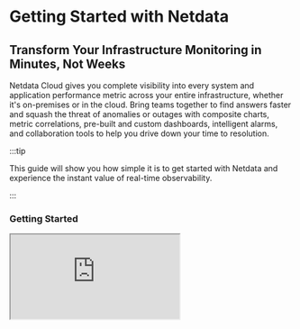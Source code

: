 # Getting Started with Netdata

## Transform Your Infrastructure Monitoring in Minutes, Not Weeks

Netdata Cloud gives you complete visibility into every system and application performance metric across your entire infrastructure, whether it's on-premises or in the cloud. Bring teams together to find answers faster and squash the threat of anomalies or outages with composite charts, metric correlations, pre-built and custom dashboards, intelligent alarms, and collaboration tools to help you drive down your time to resolution.

:::tip

This guide will show you how simple it is to get started with Netdata and experience the instant value of real-time observability.

:::

### Getting Started

<iframe
  src="https://www.youtube.com/embed/he-ysUlrZIw?si=e2SjkaRUGXyWcZwN"
  title="YouTube video player" 
  style={{
    width: "100%",
    aspectRatio: "16/9",
    border: 0,
  }}
  allow="accelerometer; autoplay; clipboard-write; encrypted-media; gyroscope; picture-in-picture"
  allowFullScreen
  loading="lazy"
  title="Demo Video"
/>

## [1. Sign in & Access Your Space](/src/claim/README.md)

Getting started is as simple as visiting [app.netdata.cloud](https://app.netdata.cloud/) and creating your account.

**What happens next:**

- Your personalized Space is automatically created
- You get your central hub for all monitoring needs
- The dashboard is ready to receive your first node

:::info

**Why Cloud Connection is Essential:** Starting with Netdata v2.0, all dashboards use Netdata Cloud for authentication, providing enhanced security and unified experience across all platforms. This unlocks enterprise-grade monitoring capabilities for deployments of any size.

:::

## [2. Connect a Node & See Instant Results](/src/claim/README.md)

**Connect Your First Agent**
Once logged into Netdata Cloud, you'll see connection instructions. There are three easy ways to connect:

<details>
<summary><strong>Method 1: Through the Cloud Interface</strong></summary><br/>

1. Navigate to **Space Settings** (cogwheel icon)
2. Select **Nodes** tab
3. Click the **"+"** button to add a new node
4. Copy and run the generated connection command

</details>

<details>
<summary><strong>Method 2: From the Nodes Tab</strong></summary><br/>

1. Go to the **Nodes** tab in your Room
2. Click **Add nodes** button
3. Follow the step-by-step instructions

</details>

<details>
<summary><strong>Method 3: Via Integrations Page</strong></summary><br/>

1. Visit the **Integrations** page
2. Select your OS or container environment
3. Execute the provided connection command

</details>

:::tip

**The One-Command Solution:**
All methods will show you a command like this:

```bash
bash <(curl -Ss https://my-netdata.io/kickstart.sh) --claim-token YOUR_TOKEN --claim-rooms YOUR_ROOMS --claim-url https://app.netdata.cloud
```

:::

:::info

<details>
<summary><strong>What this single command does:</strong></summary><br/>

- Automatically detects your operating system
- Installs the latest Netdata Agent
- Connects to your Cloud Space
- Starts monitoring immediately

</details>

:::

**What You'll See When Connected:**

Within seconds of connection, you'll experience the power of real-time observability:

- **Your node appears live in your Space**
- **Charts immediately start streaming real-time data**
- **System Overview dashboard populates automatically**
- **All metrics update with 1-second granularity**
- **Zero additional configuration required**

## [3. Analyze Your Data & See What You Get Out-of-the-Box](/docs/dashboards-and-charts/README.md)

**Automatic Dashboards:**

- **System Overview** - Fully automated dashboard showing all your nodes
- **Nodes Tab** - Unified view of all infrastructure with key metrics
- **Composite Charts** - Data from multiple nodes combined intelligently
- **Real-Time Updates** - Every metric updates with 1-second granularity

**Auto-Discovery in Action:**
Netdata automatically discovers and monitors:

- **System Resources** - CPU, memory, disk, network
- **Containers** - Docker, Kubernetes, LXC
- **Databases** - MySQL, PostgreSQL, MongoDB, Redis
- **Web Servers** - Apache, Nginx, IIS
- **Applications** - Over 1000+ integrations available

**[Metric Correlations](/docs/metric-correlations.md):**
Click the correlation button on any chart to instantly find related metrics that help diagnose issues - turning complex troubleshooting into point-and-click simplicity.

## [4. Customize & Set New Alerts](/src/health/REFERENCE.md)

**Out-of-the-Box Alerts:**
Netdata comes with intelligent alerts pre-configured for common issues. But you can easily customize them.

**Simple Alert Customization:**
Navigate to your node and click "Edit" on any alert to modify thresholds:

```bash
# Example: Adjust CPU warning from 85% to 75%
warn: $this > 75
crit: $this > 90
```

**Create New Alerts:**

```bash
# Example: Custom RAM alert
alarm: custom_ram_usage
   on: system.ram
 calc: $used * 100 / ($used + $free)
 warn: $this > 80
 crit: $this > 95
```

**Notification Methods:**
Configure alerts to reach you through:

- **Email** - Direct email notifications
- **Slack** - Team channel integration
- **PagerDuty** - Incident management
- **Microsoft Teams** - Workplace collaboration
- **Plus dozens more** - Webhooks, SMS, and custom integrations

:::tip

**Silencing Alerts:** Need to temporarily quiet alerts during maintenance?

**Quick Silence Options:**

- **Individual alerts** - Change `to: silent` in alert configuration
- **Specific alerts** - Edit `netdata.conf` with `enabled alarms = !alert_name *`
- **All alerts** - Set `enabled = no` in `[health]` section

**Temporary Control:** Use the Health Management API for dynamic control without config changes - perfect for maintenance windows.

**Permanent Solutions:**

- **Disable specific alerts permanently** - Comment out alert definitions in health configuration files and reload with `sudo netdatacli reload-health`
- **Remove noisy alerts completely** - Delete unwanted alert configurations from `health.d/*.conf` files

:::

## [5. Organize Your Infrastructure & Invite Your Team](/docs/netdata-cloud/organize-your-infrastructure-invite-your-team.md)

**Spaces and Rooms:**

- **Space** - Your main collaboration environment for the entire team
- **Rooms** - Flexible groupings within Spaces (by service, location, or purpose)
- **Example**: Create rooms for "Production", "Development", "Database Servers"

**Team Collaboration:**
Click "Invite Users" in your Space sidebar to add team members. Set appropriate access levels:

- **Admins** - Full control over Spaces, Rooms, and billing
- **Managers** - Room and user management
- **Troubleshooters** - Monitoring and analysis access
- **Observers** - View-only access to specific rooms

:::tip

**Role-Based Access Control (RBAC):** Business plan subscribers get fine-grained control over who can access what data, execute functions, and modify configurations - perfect for teams with different responsibilities.

:::

**Organize by Your Needs:**

| **Category**       | **Examples**                         |
|--------------------|--------------------------------------|
| **By Service**     | Web servers, databases, applications |
| **By Location**    | Data centers, cloud regions          |
| **By Team**        | DevOps, SRE, development teams       |
| **By Environment** | Production, staging, development     |

## What's the Value for You

### Experience the Difference with Business Plan

**[Start Your Free Business Trial](https://netdata.cloud/pricing):** Experience the full power of Netdata Business with our free trial:

- **No credit card required** - Start immediately
- **Full access to all features** - Nothing held back
- **Cancel anytime** - No commitments
- **[Expert support](https://www.netdata.cloud/support/)** - Get help when you need it

### Traditional Monitoring vs Netdata Business

| **Traditional Monitoring**                       |        | **Netdata Business**                               |
|--------------------------------------------------|:------:|----------------------------------------------------|
| **Navigate complex interfaces** during incidents |        | **Get instant analysis** with natural language     |
| **Build dashboards** during incidents            | **VS** | **Automatic dashboards** with zero configuration   |
| **Manually correlate data** across systems       |        | **AI-powered correlation** and root cause analysis |
| **Wait 15 seconds to 1 minute** for updates      |        | **Real-time 1-second granularity**                 |
| **Pay per metric with surprise bills**           |        | **70% less expensive than most competitors**       |

### [AI Capabilities That Transform Operations](/docs/category-overview-pages/machine-learning-and-assisted-troubleshooting.md)

Experience the future of infrastructure monitoring with AI that actually works. Chat with your infrastructure in natural language, get professional reports in minutes, and let machine learning find problems before they impact your users. From automated troubleshooting to predictive insights, Netdata's AI capabilities turn complex monitoring into simple conversations.

**AI Features Overview:**

| **Capability**           | **What It Does**                    | **Access**                           |
|--------------------------|-------------------------------------|--------------------------------------|
| **AI Chat with Netdata** | Ask questions in natural language   | Available now for all deployments    |
| **AI DevOps Copilot**    | CLI-based AI automation             | Available now with MCP tools         |
| **AI Insights**          | Professional reports in 2-3 minutes | Business plans get unlimited reports |
| **Anomaly Advisor**      | Find root causes in minutes         | Available to all users               |
| **ML Anomaly Detection** | Continuous anomaly detection        | Free for everyone                    |

#### Ask Questions & Get Answers

<details>
<summary><strong>AI Chat with Netdata</strong></summary><br/>

Transform troubleshooting from complex queries to natural conversation. Ask questions like "Which servers have high CPU usage?" or "Show database errors from last hour" or "What is wrong with my infrastructure now?"

**Why this matters:** No more complex queries or dashboard hunting - get instant answers about performance, find specific logs, identify top resource consumers, or investigate issues through simple conversation.

**How it works:** Multi-node visibility through Netdata Parents, flexible AI options including Claude, GPT-4, and Gemini, with real-time access to metrics, logs, processes, network connections, and system state.

</details>

<details>
<summary><strong>Model Context Protocol (MCP) Integration</strong></summary><br/>

Every Netdata Agent and Parent is an MCP server, enabling seamless integration with AI assistants for natural language queries and automated analysis.

**Why this matters:** Use your existing AI tools or our standalone web chat with choice of AI providers. Query live metrics, logs, processes, network connections, and system state securely.

**Technical details:** MCP integration via WebSocket, choice of Claude, GPT-4, Gemini and others, two deployment options available, real-time data access, secure connection where LLM has access to your data via the LLM client.

</details>

#### Automate & Optimize

<details>
<summary><strong>AI DevOps Copilot</strong></summary><br/>

Transform observability into action with CLI AI assistants. Combine the power of AI with system automation for intelligent infrastructure optimization.

**Why this matters:** CLI-based AI assistants like Claude Code and Gemini CLI can access your Netdata metrics and execute commands, enabling observability-driven automation, automated troubleshooting, and configuration management driven by real observability data.

**Key capabilities:** Observability-driven automation where AI analyzes metrics and executes fixes, infrastructure optimization with automatic tuning based on performance data, intelligent troubleshooting from problem detection to resolution, and AI-generated configs based on actual usage.

</details>

#### Analyze & Report

<details>
<summary><strong>AI Insights - Professional Reports</strong></summary><br/>

Generate comprehensive reports in 2-3 minutes that explain what happened, why it happened, and what to do about it. Transform past data into actionable insights with AI-generated reports.

**Why this matters:** Perfect for capacity planning, performance reviews, and executive briefings. Get comprehensive analysis of your infrastructure trends, optimization opportunities, and future requirements in professionally formatted PDFs.

**Four report types:**

- **Infrastructure Summary** - Complete system health and incident analysis
- **Capacity Planning** - Growth projections and resource recommendations
- **Performance Optimization** - Bottleneck identification and tuning suggestions
- **Anomaly Analysis** - Deep dive into unusual patterns and their impacts

**Access:** Business subscriptions get unlimited reports, free trial users get full access during trial, Community users get 10 free reports.

</details>

#### Detect Issues Automatically

<details>
<summary><strong>Anomaly Advisor</strong></summary><br/>

Revolutionary troubleshooting that finds root causes in minutes. Stop guessing what went wrong - the Anomaly Advisor instantly shows you how problems cascade across your infrastructure.

**Why this matters:** Root causes typically appear in the top 20-30 results, turning hours of investigation into minutes of discovery. See cascading effects as anomalies propagate across systems with automatic ranking of every metric by anomaly severity.

**Revolutionary approach:** Data-driven analysis with no hypotheses needed, influence tracking showing what influenced and what was influenced, works identically from 10 to 10,000 nodes, visual propagation of anomaly clusters and cascades.

</details>

<details>
<summary><strong>Machine Learning Anomaly Detection</strong></summary><br/>

The foundation of Netdata's AI capabilities. Machine learning models run locally on every Agent, continuously learning normal patterns and detecting anomalies in real-time with zero configuration required.

**Why this matters:** Automatic protection across every metric with ML analyzing all metrics continuously. Visual anomaly indicators show purple ribbons on every chart displaying anomaly rates, with ML scores saved with metrics for past analysis.

**How it works:** Local ML engine runs on every Netdata Agent with no cloud dependency, multiple models use consensus approach reducing noise and false positives by 99%, integrated storage saves anomaly scores in database with metrics, designed for production environments with minimal overhead.

</details>

### Join the Premium Experience

:::tip

**What Happens Next:**

1. **Sign up for your free trial** - No credit card required
2. **Connect your Agents** - Use the simple one-command installation
3. **Experience real-time observability** - 1-second granularity across all metrics
4. **Try AI-powered features** - Chat with your infrastructure and generate insights
5. **Build unlimited dashboards** - Create the monitoring views you need
6. **Set up team access** - Invite colleagues and configure permissions

**Transform your infrastructure monitoring today. Your future self and your team will thank you.**

**[Start Free Business Trial](https://netdata.cloud/pricing)**

:::
